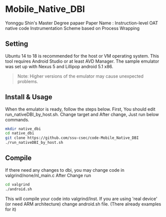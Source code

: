 # Mobile_Native_DBI

Yonnggu Shin's Master Degree papaer
Paper Name : Instruction-level OAT native code Instrumentation Scheme based on Process Wrapping

## Setting
Ubuntu 14 to 18 is recommended for the host or VM operating system. 
This tool requires Android Studio or at least AVD Manager.
The sample emulator was set up with Nexus 5 and Lillipop android 5.1 x86.
> Note: Higher versions of the emulator may cause unexpected problems.

## Install & Usage
When the emulator is ready, follow the steps below.
First, You should edit run_nativeDBI_by_host.sh.
Change target <application name> and <emulator name>
After change, Just run below commands.
```sh
mkdir native_dbi
cd native_dbi
git clone https://github.com/ssu-csec/code-Mobile_Native_DBI
./run_nativeDBI_by_host.sh
```

## Compile
If there need any changes to dbi, you may change code in valgrind/none/nl_main.c
After Change run
```sh
cd valgrind
./android.sh
```
This will compile your code into valgrind/Inst.
If you are using 'real device' (or need ARM architecture) change android.sh file. (There already examples for it)
